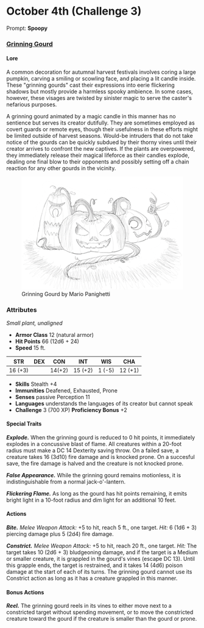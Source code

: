 # October 4th (Challenge 3)

Prompt: **Spoopy**

### [Grinning Gourd](https://github.com/mpanighetti/dnd5e-monsters/blob/main/plants/grinning-gourd.md)

#### Lore

A common decoration for autumnal harvest festivals involves coring a large pumpkin, carving a smiling or scowling face, and placing a lit candle inside. These "grinning gourds" cast their expressions into eerie flickering shadows but mostly provide a harmless spooky ambience. In some cases, however, these visages are twisted by sinister magic to serve the caster's nefarious purposes.

A grinning gourd animated by a magic candle in this manner has no sentience but serves its creator dutifully. They are sometimes employed as covert guards or remote eyes, though their usefulness in these efforts might be limited outside of harvest seasons. Would-be intruders that do not take notice of the gourds can be quickly subdued by their thorny vines until their creator arrives to confront the new captives. If the plants are overpowered, they immediately release their magical lifeforce as their candles explode, dealing one final blow to their opponents and possibly setting off a chain reaction for any other gourds in the vicinity.

<figure>
  <img src="https://github.com/mpanighetti/dnd5e-monsters/raw/main/plants/grinning-gourd-mario-panighetti.png" alt="Drawing of the grinning gourd, depicting three jack-o'-lanterns with runes around their tops and menacing expressions for carved faces, one of which is holding a knife in its vine." />
  <figcaption>Grinning Gourd by Mario Panighetti</figcaption>
</figure>

### Attributes

_Small plant, unaligned_

- **Armor Class** 12 (natural armor)
- **Hit Points** 66 (12d6 + 24)
- **Speed** 15 ft.

|  STR  |  DEX  |  CON  |  INT  |  WIS  |  CHA  |
|:-----:|:-----:|:-----:|:-----:|:-----:|:-----:|
|16 (+3)||14(+2)|15 (+2)| 1 (-5)|12 (+1)| 1 (-5)|

- **Skills** Stealth +4
- **Immunities** Deafened, Exhausted, Prone
- **Senses** passive Perception 11
- **Languages** understands the languages of its creator but cannot speak
- **Challenge** 3 (700 XP) **Proficiency Bonus** +2

#### Special Traits

_**Explode.**_ When the grinning gourd is reduced to 0 hit points, it immediately explodes in a concussive blast of flame. All creatures within a 20-foot radius must make a DC 14 Dexterity saving throw. On a failed save, a creature takes 16 (3d10) fire damage and is knocked prone. On a succesful save, the fire damage is halved and the creature is not knocked prone.

_**False Appearance.**_ While the grinning gourd remains motionless, it is indistinguishable from a normal jack-o'-lantern.

_**Flickering Flame.**_ As long as the gourd has hit points remaining, it emits bright light in a 10-foot radius and dim light for an additional 10 feet.

#### Actions

_**Bite.**_ _Melee Weapon Attack:_ +5 to hit, reach 5 ft., one target. _Hit:_ 6 (1d6 + 3) piercing damage plus 5 (2d4) fire damage.

_**Constrict.**_ _Melee Weapon Attack:_ +5 to hit, reach 20 ft., one target. _Hit:_ The target takes 10 (2d6 + 3) bludgeoning damage, and if the target is a Medium or smaller creature, it is grappled in the gourd's vines (escape DC 13). Until this grapple ends, the target is restrained, and it takes 14 (4d6) poison damage at the start of each of its turns. The grinning gourd cannot use its Constrict action as long as it has a creature grappled in this manner.

#### Bonus Actions

_**Reel.**_ The grinning gourd reels in its vines to either move next to a constricted target without spending movement, or to move the constricted creature toward the gourd if the creature is smaller than the gourd or prone.
